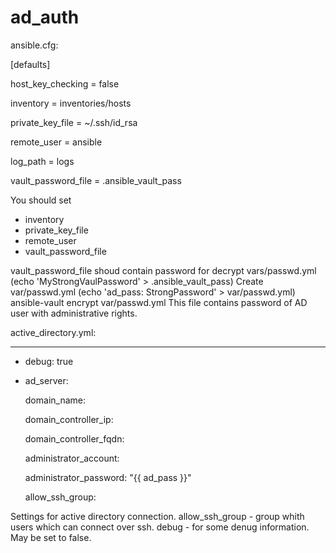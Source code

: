 # ad_auth

ansible.cfg:

[defaults]

host_key_checking   = false

inventory           = inventories/hosts

private_key_file    = ~/.ssh/id_rsa

remote_user         = ansible

log_path            = logs

vault_password_file = .ansible_vault_pass


You should set 
- inventory
- private_key_file
- remote_user
- vault_password_file

vault_password_file shoud contain password for decrypt vars/passwd.yml (echo 'MyStrongVaulPassword' > .ansible_vault_pass)
Create var/passwd.yml (echo 'ad_pass: StrongPassword' > var/passwd.yml)
ansible-vault encrypt var/passwd.yml
This file contains password of AD user with administrative rights.

active_directory.yml:

---
- debug:                         true
- ad_server:

    domain_name:                 <domain>
    
    domain_controller_ip:        <ip>
    
    domain_controller_fqdn:      <fqdn>
    
    administrator_account:       <user>
    
    administrator_password:      "{{ ad_pass }}"
    
    allow_ssh_group:             <group>
    
  
 Settings for active directory connection.
 allow_ssh_group - group whith users which can connect over ssh.
 debug  - for some denug information. May be set to false.
 
